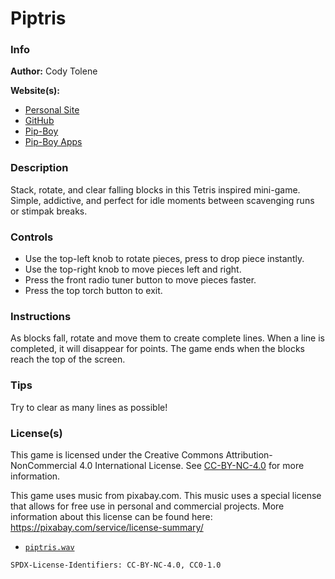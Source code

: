 # Piptris

### Info

**Author:** Cody Tolene

**Website(s):**

- [Personal Site](https://www.CodyTolene.com)
- [GitHub](https://github.com/CodyTolene)
- [Pip-Boy](https://www.Pip-Boy.com)
- [Pip-Boy Apps](https://github.com/CodyTolene/pip-boy-apps)

### Description

Stack, rotate, and clear falling blocks in this Tetris inspired mini-game.
Simple, addictive, and perfect for idle moments between scavenging runs or
stimpak breaks.

### Controls

- Use the top-left knob to rotate pieces, press to drop piece instantly.
- Use the top-right knob to move pieces left and right.
- Press the front radio tuner button to move pieces faster.
- Press the top torch button to exit.

### Instructions

As blocks fall, rotate and move them to create complete lines. When a line is
completed, it will disappear for points. The game ends when the blocks reach the
top of the screen.

### Tips

Try to clear as many lines as possible!

### License(s)

This game is licensed under the Creative Commons Attribution-NonCommercial 4.0
International License. See
[CC-BY-NC-4.0](https://creativecommons.org/licenses/by-nc/4.0/) for more
information.

This game uses music from pixabay.com. This music uses a special license that
allows for free use in personal and commercial projects. More information about
this license can be found here: https://pixabay.com/service/license-summary/

- [`piptris.wav`](https://pixabay.com/music/classical-string-quartet-tetris-theme-korobeiniki-rearranged-arr-for-strings-185592/)

`SPDX-License-Identifiers: CC-BY-NC-4.0, CC0-1.0`
